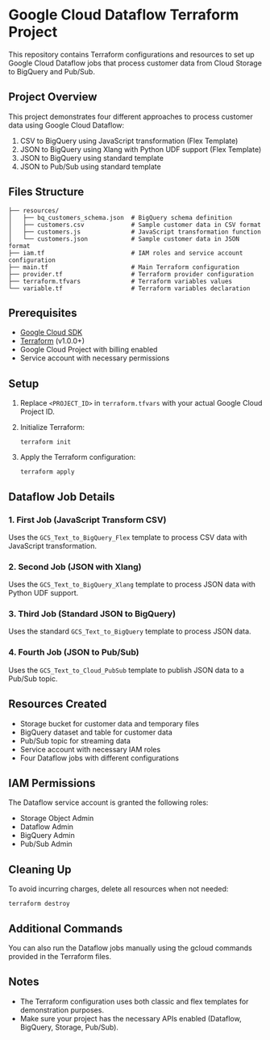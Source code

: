 # Google Cloud Dataflow Terraform Project

This repository contains Terraform configurations and resources to set up Google Cloud Dataflow jobs that process customer data from Cloud Storage to BigQuery and Pub/Sub.

## Project Overview

This project demonstrates four different approaches to process customer data using Google Cloud Dataflow:

1. CSV to BigQuery using JavaScript transformation (Flex Template)
2. JSON to BigQuery using Xlang with Python UDF support (Flex Template)
3. JSON to BigQuery using standard template
4. JSON to Pub/Sub using standard template

## Files Structure

```
├── resources/
│   ├── bq_customers_schema.json  # BigQuery schema definition
│   ├── customers.csv             # Sample customer data in CSV format
│   ├── customers.js              # JavaScript transformation function
│   └── customers.json            # Sample customer data in JSON format
├── iam.tf                        # IAM roles and service account configuration
├── main.tf                       # Main Terraform configuration
├── provider.tf                   # Terraform provider configuration
├── terraform.tfvars              # Terraform variables values
└── variable.tf                   # Terraform variables declaration
```

## Prerequisites

- [Google Cloud SDK](https://cloud.google.com/sdk/docs/install)
- [Terraform](https://www.terraform.io/downloads.html) (v1.0.0+)
- Google Cloud Project with billing enabled
- Service account with necessary permissions

## Setup

1. Replace `<PROJECT_ID>` in `terraform.tfvars` with your actual Google Cloud Project ID.

2. Initialize Terraform:
   ```
   terraform init
   ```

3. Apply the Terraform configuration:
   ```
   terraform apply
   ```

## Dataflow Job Details

### 1. First Job (JavaScript Transform CSV)
Uses the `GCS_Text_to_BigQuery_Flex` template to process CSV data with JavaScript transformation.

### 2. Second Job (JSON with Xlang)
Uses the `GCS_Text_to_BigQuery_Xlang` template to process JSON data with Python UDF support.

### 3. Third Job (Standard JSON to BigQuery)
Uses the standard `GCS_Text_to_BigQuery` template to process JSON data.

### 4. Fourth Job (JSON to Pub/Sub)
Uses the `GCS_Text_to_Cloud_PubSub` template to publish JSON data to a Pub/Sub topic.

## Resources Created

- Storage bucket for customer data and temporary files
- BigQuery dataset and table for customer data
- Pub/Sub topic for streaming data
- Service account with necessary IAM roles
- Four Dataflow jobs with different configurations

## IAM Permissions

The Dataflow service account is granted the following roles:
- Storage Object Admin
- Dataflow Admin
- BigQuery Admin
- Pub/Sub Admin

## Cleaning Up

To avoid incurring charges, delete all resources when not needed:

```
terraform destroy
```

## Additional Commands

You can also run the Dataflow jobs manually using the gcloud commands provided in the Terraform files.

## Notes

- The Terraform configuration uses both classic and flex templates for demonstration purposes.
- Make sure your project has the necessary APIs enabled (Dataflow, BigQuery, Storage, Pub/Sub).